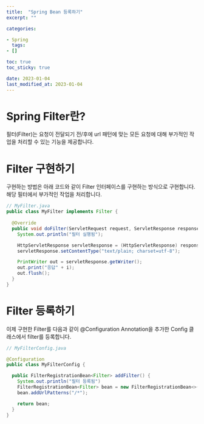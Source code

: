 ```yaml
---
title:  "Spring Bean 등록하기"
excerpt: ""

categories:

- Spring
  tags:
- []

toc: true
toc_sticky: true

date: 2023-01-04
last_modified_at: 2023-01-04
---
```


# Spring Filter란?
필터(Filter)는 요청이 전달되기 전/후에 url 패턴에 맞는 모든 요청에 대해 부가적인 작업을 처리할 수 있는 기능을 제공합니다.

# Filter 구현하기
구현하는 방법은 아래 코드와 같이 Filter 인터페이스를 구현하는 방식으로 구현합니다. 해당 필터에서 부가적인 작업을 처리합니다.


```java
// MyFilter.java
public class MyFilter implements Filter {
  
  @Override
  public void doFilter(ServletRequest request, ServletResponse response, FilterChain chain) throws IOException, ServletException {
    System.out.println("필터 실행됨");

    HttpServletResponse servletResponse = (HttpServletResponse) response;
    servletResponse.setContentType("text/plain; charset=utf-8");

    PrintWriter out = servletResponse.getWriter();
    out.print("응답" + i);
    out.flush();
  }
} 
```

# Filter 등록하기
이제 구현한 Filter를 다음과 같이 @Configuration Annotation을 추가한 Config 클래스에서 filter를 등록합니다.

```java
// MyFilterConfig.java

@Configuration
public class MyFilterConfig {

  public FilterRegistrationBean<Filter> addFilter() {
    System.out.println("필터 등록됨")
    FilterRegistrationBean<Filter> bean = new FilterRegistrationBean<>(new MyFilter(eventNotify));
    bean.addUrlPatterns("/*");

    return bean;
  }
}
```
